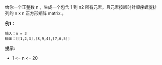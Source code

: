 给你一个正整数 n ，生成一个包含 1 到 n2 所有元素，且元素按顺时针顺序螺旋排列的 n x n 正方形矩阵 matrix 。

**例1：**
```
输入：n = 3
输出：[[1,2,3],[8,9,4],[7,6,5]]
```


**提示:**

- 1 <= n <= 20


